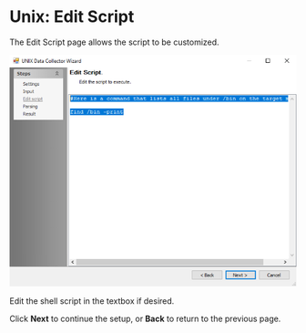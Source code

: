 # Unix: Edit Script

The Edit Script page allows the script to be customized.

![Unix Data Collector Wizard Edit Script page](/static/img/product_docs/accessanalyzer/accessanalyzer/enterpriseauditor/admin/datacollector/unix/editscript.png)

Edit the shell script in the textbox if desired.

Click __Next__ to continue the setup, or __Back__ to return to the previous page.
